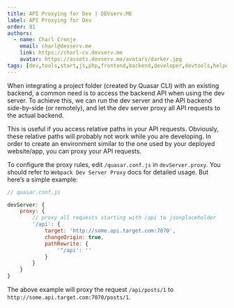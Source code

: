 ```yaml
---
title: API Proxying for Dev | DEVserv.ME
label: API Proxying for Dev
order: 81
authors:
  - name: Charl Cronje
    email: charl@devserv.me
    link: https://charl-cv.devserv.me
    avatar: https://assets.devserv.me/avatars/darker.jpg
tags: [dev,tools,start,js,php,frontend,backend,developer,devtools,helpers,log]
---
```


When integrating a project folder (created by Quasar CLI) with an existing backend, a common need is to access the backend API when using the dev server. To achieve this, we can run the dev server and the API backend side-by-side (or remotely), and let the dev server proxy all API requests to the actual backend.

This is useful if you access relative paths in your API requests. Obviously, these relative paths will probably not work while you are developing. In order to create an environment similar to the one used by your deployed website/app, you can proxy your API requests.

To configure the proxy rules, edit `/quasar.conf.js` in `devServer.proxy`. You should refer to `Webpack Dev Server Proxy` docs for detailed usage. But here’s a simple example:

```js
// quasar.conf.js

devServer: {
    proxy: {
        // proxy all requests starting with /api to jsonplaceholder
        '/api': {
            target: 'http://some.api.target.com:7070',
            changeOrigin: true,
            pathRewrite: {
                '^/api': ''
            }
        }
    }
}
```

The above example will proxy the request `/api/posts/1` to `http://some.api.target.com:7070/posts/1`.
